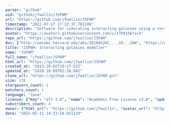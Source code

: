 ```yaml
---
parser: "github"
uid: "github/jfwallin/JSPAM"
url: "https://github.com/jfwallin/JSPAM"
timestamp: "2022-07-17 17:22:37.701106"
description: "Software for simulating interacting galaxies using a restricted three-body approximation"
avatar: "https://avatars.githubusercontent.com/u/1709158?v=4"
repo_url: "https://github.com/jfwallin/JSPAM"
doi: ["http://adsabs.harvard.edu/abs/2016A%26C....16...26W", "https://ui.adsabs.harvard.edu/abs/2015ascl.soft11002W/abstract"]
title: "JSPAM: Interacting galaxies modeller"
name: "JSPAM"
full_name: "jfwallin/JSPAM"
html_url: "https://github.com/jfwallin/JSPAM"
created_at: "2013-10-02T19:17:52Z"
updated_at: "2020-10-09T03:28:00Z"
clone_url: "https://github.com/jfwallin/JSPAM.git"
size: 128
stargazers_count: 1
watchers_count: 1
language: "Java"
license: {"key": "afl-3.0", "name": "Academic Free License v3.0", "spdx_id": "AFL-3.0", "url": "https://api.github.com/licenses/afl-3.0", "node_id": "MDc6TGljZW5zZTIy"}
subscribers_count: 4
owner: {"html_url": "https://github.com/jfwallin", "avatar_url": "https://avatars.githubusercontent.com/u/1709158?v=4", "login": "jfwallin", "type": "User"}
date: "2025-01-11 14:23:58.021129"
---
```

